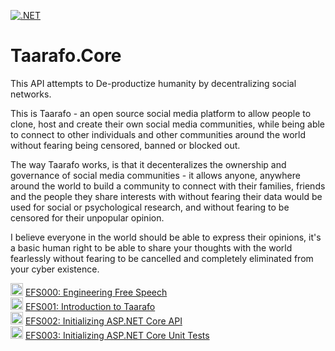 [![.NET](https://github.com/hassanhabib/Taarafo.Core/actions/workflows/dotnet.yml/badge.svg)](https://github.com/hassanhabib/Taarafo.Core/actions/workflows/dotnet.yml)

# Taarafo.Core
This API attempts to De-productize humanity by decentralizing social networks.

This is Taarafo - an open source social media platform to allow people to clone, host and create their own social media communities, while being able to connect to other individuals and other communities around the world without fearing being censored, banned or blocked out.

The way Taarafo works, is that it decenteralizes the ownership and governance of social media communities - it allows anyone, anywhere around the world to build a community to connect with their families, friends and the people they share interests with without fearing their data would be used for social or psychological research, and without fearing to be censored for their unpopular opinion.

I believe everyone in the world should be able to express their opinions, it's a basic human right to be able to share your thoughts with the world fearlessly without fearing to be cancelled and completely eliminated from your cyber existence.

<img width=20 src="https://www.searchmarketingaustralia.com.au/wp-content/uploads/2017/10/original_images_YouTube.png" /> [EFS000: Engineering Free Speech](https://www.youtube.com/watch?v=UahyWHh5F3U)
<br />
<img width=20 src="https://www.searchmarketingaustralia.com.au/wp-content/uploads/2017/10/original_images_YouTube.png" /> [EFS001: Introduction to Taarafo](https://www.youtube.com/watch?v=8JBJQqoJTe0)
<br />
<img width=20 src="https://www.searchmarketingaustralia.com.au/wp-content/uploads/2017/10/original_images_YouTube.png" /> [EFS002: Initializing ASP.NET Core API](https://www.youtube.com/watch?v=ZGov4vuGj8A)
<br />
<img width=20 src="https://www.searchmarketingaustralia.com.au/wp-content/uploads/2017/10/original_images_YouTube.png" /> [EFS003: Initializing ASP.NET Core Unit Tests](https://www.youtube.com/watch?v=jWIPkpl6Yr0)
